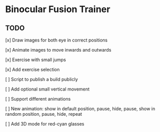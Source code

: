 # Binocular Fusion Trainer

## TODO

[x] Draw images for both eye in correct positions

[x] Animate images to move inwards and outwards

[x] Exercise with small jumps

[x] Add exercise selection

[ ] Script to publish a build publicly

[ ] Add optional small vertical movement

[ ] Support different animations

[ ] New animation: show in default position, pause, hide, pause, show in random position, pause, hide, repeat

[ ] Add 3D mode for red-cyan glasses
